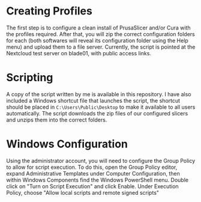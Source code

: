 # Creating Profiles
The first step is to configure a clean install of PrusaSlicer and/or Cura with the profiles required. After that, you will
zip the correct configuration folders for each (both softwares will reveal its configuration folder using the Help menu)
and upload them to a file server. Currently, the script is pointed at the Nextcloud test server on blade01, with public access links.

# Scripting
A copy of the script written by me is available in this repository. I have also included a Windows shortcut file that launches the script, the shortcut should
be placed in `C:\Users\Public\Desktop` to make it available to all users automatically. The script downloads the zip files of our configured slicers and unzips
them into the correct folders.

# Windows Configuration
Using the administrator account, you will need to configure the Group Policy to allow for script execution. To do this, open the Group Policy editor, expand 
Administrative Templates under Computer Configuration, then within Windows Components find the Windows PowerShell menu. Double click on "Turn on Script Execution"
and click Enable. Under Execution Policy, choose "Allow local scripts and remote signed scripts"
